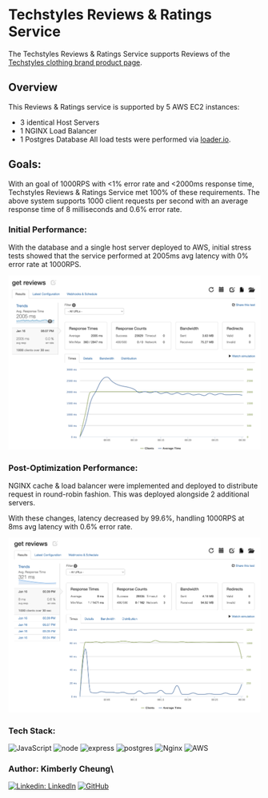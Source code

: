 # Techstyles Reviews & Ratings Service

The Techstyles Reviews & Ratings Service supports Reviews of the [Techstyles clothing brand product page](https://github.com/KFEC/TechStyles).

## Overview

This Reviews & Ratings service is supported by 5 AWS EC2 instances:
- 3 identical Host Servers
- 1 NGINX Load Balancer
- 1 Postgres Database
All load tests were performed via [loader.io](loader.io).

## Goals:

With an goal of 1000RPS with <1% error rate and <2000ms response time, Techstyles Reviews & Ratings Service met 100% of these requirements. The above system supports 1000 client requests per second with an average response time of 8 milliseconds and 0.6% error rate.

### Initial Performance:

With the database and a single host server deployed to AWS, initial stress tests showed that the service performed at 2005ms avg latency with 0% error rate at 1000RPS.

![](assets/Pre-optimization.png)


### Post-Optimization Performance:

NGINX cache & load balancer were implemented and deployed to distribute request in round-robin fashion. This was deployed alongside 2 additional servers.

With these changes, latency decreased by 99.6%, handling 1000RPS at 8ms avg latency with 0.6% error rate.

![](assets/Post-optimization.png)

### Tech Stack:
![JavaScript](https://img.shields.io/badge/javascript-%23323330.svg?style=for-the-badge&logo=javascript&logoColor=%23F7DF1E)
![node](https://img.shields.io/badge/Node.js-43853D?style=for-the-badge&logo=node.js&logoColor=white)
![express](https://img.shields.io/badge/Express.js-000000?style=for-the-badge&logo=express&logoColor=white)
![postgres](https://img.shields.io/badge/PostgreSQL-316192?style=for-the-badge&logo=postgresql&logoColor=white)
![Nginx](https://img.shields.io/badge/nginx-%23009639.svg?style=for-the-badge&logo=nginx&logoColor=white)
![AWS](https://img.shields.io/badge/AWS-%23FF9900.svg?style=for-the-badge&logo=amazon-aws&logoColor=white)

### Author: Kimberly Cheung\
[![Linkedin: LinkedIn](https://img.shields.io/badge/linkedin-%230077B5.svg?style=for-the-badge&logo=linkedin&logoColor=white)](https://www.linkedin.com/in/kimberlywycheung/)
[![GitHub](https://img.shields.io/badge/github-%23121011.svg?style=for-the-badge&logo=github&logoColor=white)](https://github.com/kimberlywycheung)
